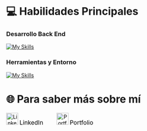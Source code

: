 # 💻 Habilidades Principales

### Desarrollo Back End 
[![My Skills](https://skillicons.dev/icons?i=py,django,java,spring,postgres,mysql,githubactions,docker,aws,kubernetes)](https://skillicons.dev)  

### Herramientas y Entorno
[![My Skills](https://skillicons.dev/icons?i=linux,git,github,vscode,idea,postman,markdown,bash)](https://skillicons.dev)  

# 🌐 Para saber más sobre mí

<div style="display: inline-flex; flex-direction: column; align-items: center; margin-right: 32px;">
    <a href="https://www.linkedin.com/in/agustin-ribotta/" style="text-decoration: none; color: black; text-align: center;">
        <img src="https://skillicons.dev/icons?i=linkedin" alt="LinkedIn" style="width: 32px; height: 32px; margin-bottom: 4px;" />
        <span style="font-size: 16px;">LinkedIn</span>
    </a>
</div>

<div style="display: inline-flex; flex-direction: column; align-items: center;">
    <a href="https://www.agustinribotta.dev/" style="text-decoration: none; color: black; text-align: center;">
        <img src="https://img.icons8.com/material-outlined/32/000000/folder-invoices.png" alt="Portfolio" style="width: 32px; height: 32px; margin-bottom: 4px;" />
        <span style="font-size: 16px;">Portfolio</span>
    </a>
</div>
